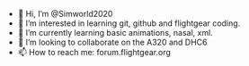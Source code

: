 - 👋 Hi, I’m @Simworld2020
- 👀 I’m interested in learning git, github and flightgear coding.
- 🌱 I’m currently learning basic animations, nasal, xml.
- 💞️ I’m looking to collaborate on the A320 and DHC6
- 📫 How to reach me: forum.flightgear.org

<!---
Simworld2020/Simworld2020 is a ✨ special ✨ repository because its `README.md` (this file) appears on your GitHub profile.
You can click the Preview link to take a look at your changes.
--->
